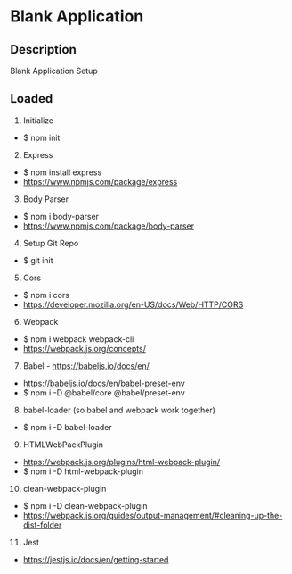 # Blank Application

## Description
Blank Application Setup

## Loaded
1. Initialize
  - $ npm init
2. Express
  - $ npm install express
  - https://www.npmjs.com/package/express
3. Body Parser
  - $ npm i body-parser
  - https://www.npmjs.com/package/body-parser
4. Setup Git Repo
  - $ git init
5. Cors
  - $ npm i cors
  - https://developer.mozilla.org/en-US/docs/Web/HTTP/CORS
6. Webpack
  - $ npm i webpack webpack-cli
  - https://webpack.js.org/concepts/
7. Babel - https://babeljs.io/docs/en/
  - https://babeljs.io/docs/en/babel-preset-env
  - $ npm i -D @babel/core @babel/preset-env
8. babel-loader (so babel and webpack work together)
  - $ npm i -D babel-loader
9. HTMLWebPackPlugin
  - https://webpack.js.org/plugins/html-webpack-plugin/
  - $ npm i -D html-webpack-plugin
10. clean-webpack-plugin
  - $ npm i -D clean-webpack-plugin
  - https://webpack.js.org/guides/output-management/#cleaning-up-the-dist-folder
11. Jest
  - https://jestjs.io/docs/en/getting-started
